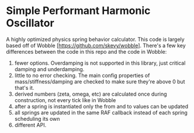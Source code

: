 # Simple Performant Harmonic Oscillator
A highly optimized physics spring behavior calculator. This code is largely based off of Wobble [https://github.com/skevy/wobble]. There's a few key differences between the code in this repo and the code in Wobble:

1. fewer options. Overdamping is not supported in this library, just critical damping and underdamping.
2. little to no error checking. The main config properties of mass/stiffness/damping are checked to make sure they're above 0 but that's it.
3. derived numbers (zeta, omega, etc) are calculated once during construction, not every tick like in Wobble
4. after a spring is instantiated only the from and to values can be updated
5. all springs are updated in the same RAF callback instead of each spring scheduling its own
6. different API.

